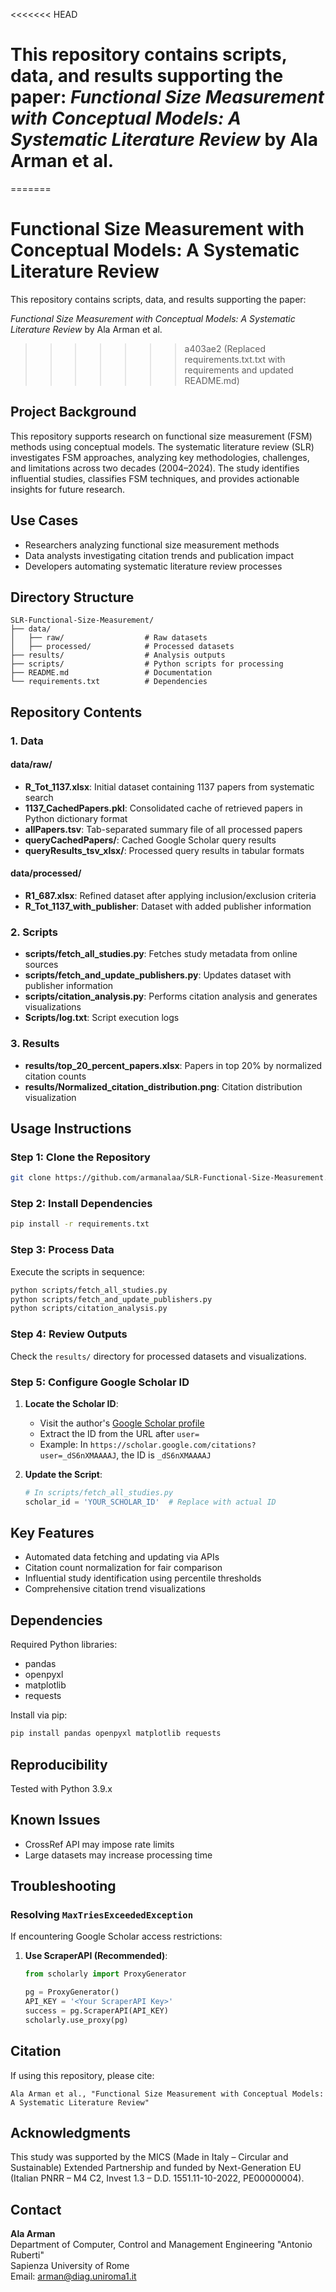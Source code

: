 <<<<<<< HEAD
# This repository contains scripts, data, and results supporting the paper: *Functional Size Measurement with Conceptual Models: A Systematic Literature Review* by Ala Arman et al.

=======
# Functional Size Measurement with Conceptual Models: A Systematic Literature Review

This repository contains scripts, data, and results supporting the paper:

*Functional Size Measurement with Conceptual Models: A Systematic Literature Review* by Ala Arman et al.

>>>>>>> a403ae2 (Replaced requirements.txt.txt with requirements and updated README.md)
## Project Background

This repository supports research on functional size measurement (FSM) methods using conceptual models. The systematic literature review (SLR) investigates FSM approaches, analyzing key methodologies, challenges, and limitations across two decades (2004–2024). The study identifies influential studies, classifies FSM techniques, and provides actionable insights for future research.

## Use Cases

- Researchers analyzing functional size measurement methods
- Data analysts investigating citation trends and publication impact
- Developers automating systematic literature review processes

## Directory Structure

```
SLR-Functional-Size-Measurement/
├── data/
│   ├── raw/                  # Raw datasets
│   ├── processed/            # Processed datasets
├── results/                  # Analysis outputs
├── scripts/                  # Python scripts for processing
├── README.md                 # Documentation
└── requirements.txt          # Dependencies
```

## Repository Contents

### 1. Data

#### data/raw/
- **R_Tot_1137.xlsx**: Initial dataset containing 1137 papers from systematic search
- **1137_CachedPapers.pkl**: Consolidated cache of retrieved papers in Python dictionary format
- **allPapers.tsv**: Tab-separated summary file of all processed papers
- **queryCachedPapers/**: Cached Google Scholar query results
- **queryResults_tsv_xlsx/**: Processed query results in tabular formats

#### data/processed/
- **R1_687.xlsx**: Refined dataset after applying inclusion/exclusion criteria
- **R_Tot_1137_with_publisher**: Dataset with added publisher information

### 2. Scripts
- **scripts/fetch_all_studies.py**: Fetches study metadata from online sources
- **scripts/fetch_and_update_publishers.py**: Updates dataset with publisher information
- **scripts/citation_analysis.py**: Performs citation analysis and generates visualizations
- **Scripts/log.txt**: Script execution logs

### 3. Results
- **results/top_20_percent_papers.xlsx**: Papers in top 20% by normalized citation counts
- **results/Normalized_citation_distribution.png**: Citation distribution visualization

## Usage Instructions

### Step 1: Clone the Repository

```bash
git clone https://github.com/armanalaa/SLR-Functional-Size-Measurement.git
```

### Step 2: Install Dependencies

```bash
pip install -r requirements.txt
```

### Step 3: Process Data

Execute the scripts in sequence:

```bash
python scripts/fetch_all_studies.py
python scripts/fetch_and_update_publishers.py
python scripts/citation_analysis.py
```

### Step 4: Review Outputs

Check the `results/` directory for processed datasets and visualizations.

### Step 5: Configure Google Scholar ID

1. **Locate the Scholar ID**:
   - Visit the author's [Google Scholar profile](https://scholar.google.com/)
   - Extract the ID from the URL after `user=`
   - Example: In `https://scholar.google.com/citations?user=_dS6nXMAAAAJ`, the ID is `_dS6nXMAAAAJ`

2. **Update the Script**:
   ```python
   # In scripts/fetch_all_studies.py
   scholar_id = 'YOUR_SCHOLAR_ID'  # Replace with actual ID
   ```

## Key Features

- Automated data fetching and updating via APIs
- Citation count normalization for fair comparison
- Influential study identification using percentile thresholds
- Comprehensive citation trend visualizations

## Dependencies

Required Python libraries:
- pandas
- openpyxl
- matplotlib
- requests

Install via pip:
```bash
pip install pandas openpyxl matplotlib requests
```

## Reproducibility

Tested with Python 3.9.x

## Known Issues

- CrossRef API may impose rate limits
- Large datasets may increase processing time

## Troubleshooting

### Resolving `MaxTriesExceededException`

If encountering Google Scholar access restrictions:

1. **Use ScraperAPI (Recommended)**:
   ```python
   from scholarly import ProxyGenerator

   pg = ProxyGenerator()
   API_KEY = '<Your ScraperAPI Key>'
   success = pg.ScraperAPI(API_KEY)
   scholarly.use_proxy(pg)
   ```

## Citation

If using this repository, please cite:

```
Ala Arman et al., "Functional Size Measurement with Conceptual Models: A Systematic Literature Review"
```

## Acknowledgments

This study was supported by the MICS (Made in Italy – Circular and Sustainable) Extended Partnership and funded by Next-Generation EU (Italian PNRR – M4 C2, Invest 1.3 – D.D. 1551.11-10-2022, PE00000004).

## Contact

**Ala Arman**  
Department of Computer, Control and Management Engineering "Antonio Ruberti"  
Sapienza University of Rome  
Email: arman@diag.uniroma1.it
